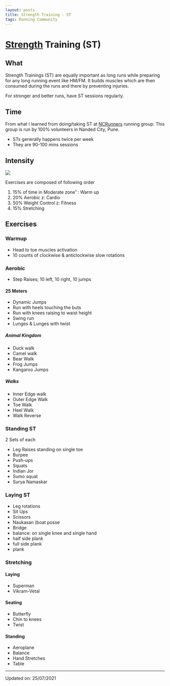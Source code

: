 ```yaml
---
layout: posts
title: Strength Training - ST
tags: Running Community
---
```


[Strength](Strength) Training (ST)
======================

What
----

Strength Trainings (ST) are equally important as long runs while preparing for any long running event like HM/FM. It builds muscles which are then consumed during the runs and there by preventing injuries.

For stronger and better runs, have ST sessions regularly.

Time
----

From what I learned from doing/taking ST at [NCRunners](http://ncrunners.in) running group. This group is run by 100% volunteers in Nanded City, Pune.

*   STs generally happens twice per week
*   They are 90-100 mins sessions

Intensity
---------

[![](https://1.bp.blogspot.com/-uNtvhbM6z4g/YPz-8h_zJOI/AAAAAAAAQIE/_TsilTQ-cgcFr_XfMCZ9fKu0jQfeVjkqACLcBGAsYHQ/s320/ez.png)](https://1.bp.blogspot.com/-uNtvhbM6z4g/YPz-8h_zJOI/AAAAAAAAQIE/_TsilTQ-cgcFr_XfMCZ9fKu0jQfeVjkqACLcBGAsYHQ/s1323/ez.png)

Exercises are composed of following order

1.  15% of time in Moderate zone¹ : Warm up
2.  20% Aerobic z: Cardio
3.  50% Weight Control z: Fitness
4.  15% Stretching

Exercises
---------

### Warmup

*   Head to toe muscles activation
*   10 counts of clockwise & anticlockwise slow rotations

### Aerobic

*   Step Raises; 10 left, 10 right, 10 jumps

#### 25 Meters

*   Dynamic Jumps
*   Run with heels touching the buts
*   Run with knees raising to waist height
*   Swing run
*   Lunges & Lunges with twist

##### Animal Kingdom

*   Duck walk
*   Camel walk
*   Bear Walk
*   Frog Jumps
*   Kangaroo Jumps

##### Walks

*   Inner Edge walk
*   Outer Edge Walk
*   Toe Walk
*   Heel Walk
*   Walk Reverse

### Standing ST

2 Sets of each

*   Leg Raises standing on single toe
*   Burpee
*   Push-ups
*   Squats
*   Indian Jor
*   Sumo squat
*   Surya Namaskar

### Laying ST

*   Leg rotations
*   Sit Ups
*   Scissors
*   Naukasan (boat posse
*   Bridge
*   balance: on single knee and single hand
*   half side plank
*   full side plank
*   plank

### Stretching

#### Laying

*   Superman
*   Vikram-Vetal

#### Seating

*   Butterfly
*   Chin to knees
*   Twist

#### Standing

*   Aeroplane
*   Balance
*   Hand Stretches
*   Table


---

Updated on: 25/07/2021
